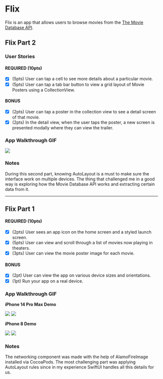 # Flix

Flix is an app that allows users to browse movies from the [The Movie Database API](http://docs.themoviedb.apiary.io/#).

## Flix Part 2

### User Stories

#### REQUIRED (10pts)
- [x] (5pts) User can tap a cell to see more details about a particular movie.
- [x] (5pts) User can tap a tab bar button to view a grid layout of Movie Posters using a CollectionView.

#### BONUS
- [x] (2pts) User can tap a poster in the collection view to see a detail screen of that movie.
- [x] (2pts) In the detail view, when the user taps the poster, a new screen is presented modally where they can view the trailer.

### App Walkthrough GIF

![](https://i.imgur.com/ltifq8u.gif)

### Notes
During this second part, knowing AutoLayout is a must to make sure the interface work on multiple devices. The thing that challenged me in a good way is exploring how the Movie Database API works and extracting certain data from it.

---

## Flix Part 1

#### REQUIRED (10pts)
- [x] (2pts) User sees an app icon on the home screen and a styled launch screen.
- [x] (5pts) User can view and scroll through a list of movies now playing in theaters.
- [x] (3pts) User can view the movie poster image for each movie.

#### BONUS
- [x] (2pt) User can view the app on various device sizes and orientations.
- [x] (1pt) Run your app on a real device.

### App Walkthrough GIF

**iPhone 14 Pro Max Demo**

![](https://i.imgur.com/xDZpI8E.gif)
![](https://i.imgur.com/FYKkRdF.png)

**iPhone 8 Demo**

![](https://i.imgur.com/nAZatF5.gif)
![](https://i.imgur.com/IIf3tSh.png)

### Notes

The networking component was made with the help of AlamoFireImage installed via CocoaPods. The most challenging part was applying AutoLayout rules since in my experience SwiftUI handles all this details for us.
